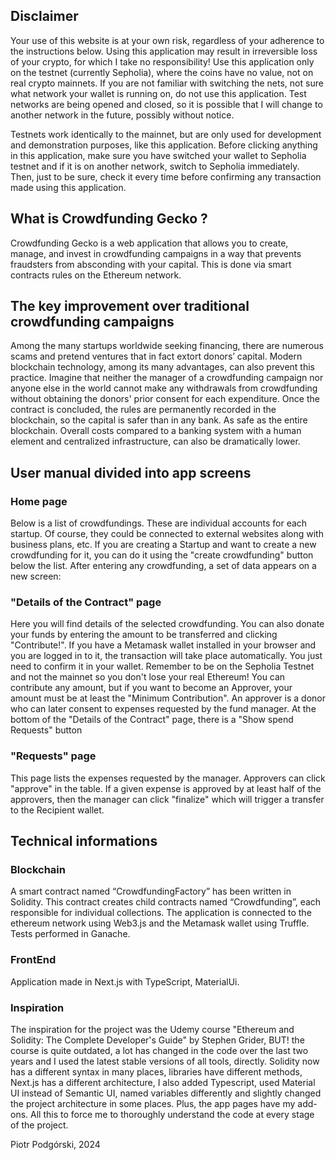 ## Disclaimer

Your use of this website is at your own risk, regardless of your adherence to the instructions below. Using this application may result in irreversible loss of your crypto, for which I take no responsibility! Use this application only on the testnet (currently Sepholia), where the coins have no value, not on real crypto mainnets. If you are not familiar with switching the nets, not sure what network your wallet is running on, do not use this application. Test networks are being opened and closed, so it is possible that I will change to another network in the future, possibly without notice.

Testnets work identically to the mainnet, but are only used for development and demonstration purposes, like this application. Before clicking anything in this application, make sure you have switched your wallet to Sepholia testnet and if it is on another network, switch to Sepholia immediately. Then, just to be sure, check it every time before confirming any transaction made using this application.

## What is Crowdfunding Gecko ?

Crowdfunding Gecko is a web application that allows you to create, manage, and invest in crowdfunding campaigns in a way that prevents fraudsters from absconding with your capital. This is done via smart contracts rules on the Ethereum network.

## The key improvement over traditional crowdfunding campaigns

Among the many startups worldwide seeking financing, there are numerous scams and pretend ventures that in fact extort donors’ capital. Modern blockchain technology, among its many advantages, can also prevent this practice. Imagine that neither the manager of a crowdfunding campaign nor anyone else in the world cannot make any withdrawals from crowdfunding without obtaining the donors' prior consent for each expenditure. Once the contract is concluded, the rules are permanently recorded in the blockchain, so the capital is safer than in any bank. As safe as the entire blockchain. Overall costs compared to a banking system with a human element and centralized infrastructure, can also be dramatically lower.

## User manual divided into app screens

### Home page

Below is a list of crowdfundings. These are individual accounts for each startup. Of course, they could be connected to external websites along with business plans, etc. If you are creating a Startup and want to create a new crowdfunding for it, you can do it using the "create crowdfunding" button below the list.
After entering any crowdfunding, a set of data appears on a new screen:

### "Details of the Contract" page

Here you will find details of the selected crowdfunding. You can also donate your funds by entering the amount to be transferred and clicking "Contribute!". If you have a Metamask wallet installed in your browser and you are logged in to it, the transaction will take place automatically. You just need to confirm it in your wallet. Remember to be on the Sepholia Testnet and not the mainnet so you don't lose your real Ethereum! You can contribute any amount, but if you want to become an Approver, your amount must be at least the "Minimum Contribution". An approver is a donor who can later consent to expenses requested by the fund manager.
At the bottom of the "Details of the Contract" page, there is a "Show spend Requests" button

### "Requests" page

This page lists the expenses requested by the manager. Approvers can click "approve" in the table. If a given expense is approved by at least half of the approvers, then the manager can click "finalize" which will trigger a transfer to the Recipient wallet.

## Technical informations

### Blockchain

A smart contract named “CrowdfundingFactory” has been written in Solidity. This contract creates child contracts named “Crowdfunding”, each responsible for individual collections.
The application is connected to the ethereum network using Web3.js and the Metamask wallet using Truffle. Tests performed in Ganache.

### FrontEnd

Application made in Next.js with TypeScript, MaterialUi.

### Inspiration

The inspiration for the project was the Udemy course "Ethereum and Solidity: The Complete Developer's Guide" by Stephen Grider, BUT! the course is quite outdated, a lot has changed in the code over the last two years and I used the latest stable versions of all tools, directly. Solidity now has a different syntax in many places, libraries have different methods, Next.js has a different architecture, I also added Typescript, used Material UI instead of Semantic UI, named variables differently and slightly changed the project architecture in some places. Plus, the app pages have my add-ons. All this to force me to thoroughly understand the code at every stage of the project.

Piotr Podgórski, 2024
